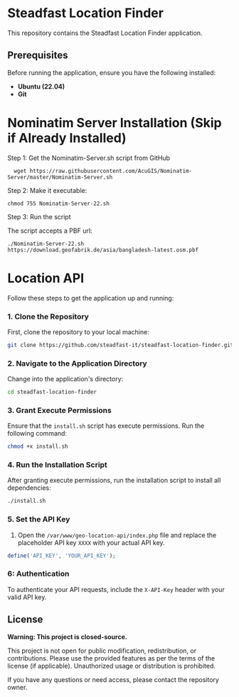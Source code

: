 
# Steadfast Location Finder

This repository contains the Steadfast Location Finder application.

## Prerequisites

Before running the application, ensure you have the following installed:

- **Ubuntu (22.04)**
- **Git**

# Nominatim Server Installation (Skip if Already Installed)

Step 1: Get the Nominatim-Server.sh script from GitHub

      wget https://raw.githubusercontent.com/AcuGIS/Nominatim-Server/master/Nominatim-Server.sh

Step 2: Make it executable:

    chmod 755 Nominatim-Server-22.sh

Step 3: Run the script

The script accepts a PBF url:

    ./Nominatim-Server-22.sh  https://download.geofabrik.de/asia/bangladesh-latest.osm.pbf


# Location API

Follow these steps to get the application up and running:

### 1. Clone the Repository

First, clone the repository to your local machine:

```bash
git clone https://github.com/steadfast-it/steadfast-location-finder.git
```

### 2. Navigate to the Application Directory

Change into the application's directory:

```bash
cd steadfast-location-finder
```

### 3. Grant Execute Permissions

Ensure that the `install.sh` script has execute permissions. Run the following command:

```bash
chmod +x install.sh
```

### 4. Run the Installation Script

After granting execute permissions, run the installation script to install all dependencies:

```bash
./install.sh
```

### 5. Set the API Key

1. Open the `/var/www/geo-location-api/index.php` file and replace the placeholder API key `XXXX` with your actual API key.

```php
define('API_KEY', 'YOUR_API_KEY');
```

### 6: Authentication

To authenticate your API requests, include the `X-API-Key` header with your valid API key.

## License

**Warning: This project is closed-source.**

This project is not open for public modification, redistribution, or contributions. Please use the provided features as per the terms of the license (if applicable). Unauthorized usage or distribution is prohibited.

If you have any questions or need access, please contact the repository owner.